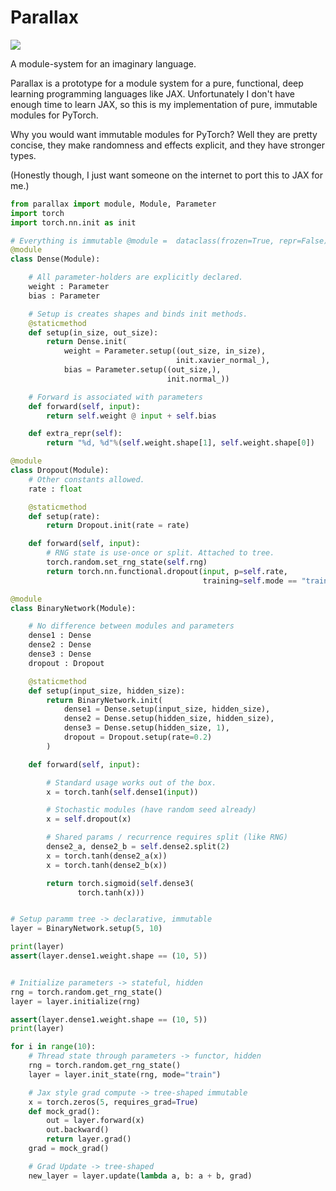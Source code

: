 # Parallax


<img src="https://developers.google.com/web/updates/images/2016/12/performant-parallaxing/parallax.jpg">

A module-system for an imaginary language.

Parallax is a prototype for a module system for a pure, functional, deep
learning programming languages like JAX.  Unfortunately I don't have
enough time to learn JAX, so this is my implementation of pure,
immutable modules for PyTorch.

Why you would want immutable modules for PyTorch? Well they are
pretty concise, they make randomness and effects explicit, and they have
stronger types.

(Honestly though, I just want someone on the internet to port this to JAX for me.)


```python
from parallax import module, Module, Parameter
import torch
import torch.nn.init as init

# Everything is immutable @module =  dataclass(frozen=True, repr=False)
@module
class Dense(Module):

    # All parameter-holders are explicitly declared.
    weight : Parameter
    bias : Parameter

    # Setup is creates shapes and binds init methods.
    @staticmethod
    def setup(in_size, out_size):
        return Dense.init(
            weight = Parameter.setup((out_size, in_size),
                                     init.xavier_normal_),
            bias = Parameter.setup((out_size,),
                                   init.normal_))

    # Forward is associated with parameters
    def forward(self, input):
        return self.weight @ input + self.bias

    def extra_repr(self):
        return "%d, %d"%(self.weight.shape[1], self.weight.shape[0])

@module
class Dropout(Module):
    # Other constants allowed.
    rate : float

    @staticmethod
    def setup(rate):
        return Dropout.init(rate = rate)

    def forward(self, input):
        # RNG state is use-once or split. Attached to tree.
        torch.random.set_rng_state(self.rng)
        return torch.nn.functional.dropout(input, p=self.rate,
                                           training=self.mode == "train")

@module
class BinaryNetwork(Module):

    # No difference between modules and parameters
    dense1 : Dense
    dense2 : Dense
    dense3 : Dense
    dropout : Dropout

    @staticmethod
    def setup(input_size, hidden_size):
        return BinaryNetwork.init(
            dense1 = Dense.setup(input_size, hidden_size),
            dense2 = Dense.setup(hidden_size, hidden_size),
            dense3 = Dense.setup(hidden_size, 1),
            dropout = Dropout.setup(rate=0.2)
        )

    def forward(self, input):

        # Standard usage works out of the box.
        x = torch.tanh(self.dense1(input))

        # Stochastic modules (have random seed already)
        x = self.dropout(x)

        # Shared params / recurrence requires split (like RNG)
        dense2_a, dense2_b = self.dense2.split(2)
        x = torch.tanh(dense2_a(x))
        x = torch.tanh(dense2_b(x))

        return torch.sigmoid(self.dense3(
               torch.tanh(x)))


# Setup paramm tree -> declarative, immutable
layer = BinaryNetwork.setup(5, 10)

print(layer)
assert(layer.dense1.weight.shape == (10, 5))


# Initialize parameters -> stateful, hidden
rng = torch.random.get_rng_state()
layer = layer.initialize(rng)

assert(layer.dense1.weight.shape == (10, 5))
print(layer)

for i in range(10):
    # Thread state through parameters -> functor, hidden
    rng = torch.random.get_rng_state()
    layer = layer.init_state(rng, mode="train")

    # Jax style grad compute -> tree-shaped immutable
    x = torch.zeros(5, requires_grad=True)
    def mock_grad():
        out = layer.forward(x)
        out.backward()
        return layer.grad()
    grad = mock_grad()

    # Grad Update -> tree-shaped
    new_layer = layer.update(lambda a, b: a + b, grad)

```
